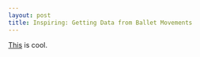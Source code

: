 ```yaml
---
layout: post
title: Inspiring: Getting Data from Ballet Movements
---
```


[This](http://blog.arduino.cc/2014/11/05/e-traces-creates-visual-sensations-from-ballerinas/) is cool.  
